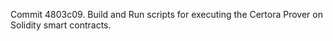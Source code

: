 Commit 4803c09.                    Build and Run scripts for executing the Certora Prover on Solidity smart contracts.